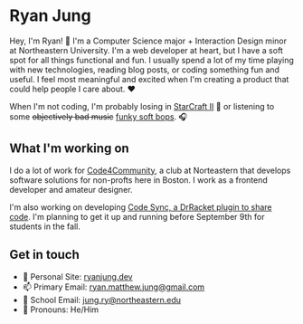# Ryan Jung 

Hey, I'm Ryan! 👋 I'm a Computer Science major + Interaction Design minor at Northeastern University. I'm a web developer at heart, but I have a soft spot for all things functional and fun. I usually spend a lot of my time playing with new technologies, reading blog posts, or coding something fun and useful. I feel most meaningful and excited when I'm creating a product that could help people I care about. ❤

When I'm not coding, I'm probably losing in [StarCraft II](https://starcraft2.com/en-us/profile/1/1/9860436/summary) 👾 or listening to some ~~objectively bad music~~ [funky soft bops](https://open.spotify.com/playlist/0CFlqBuh07772e416382LP?si=wWgpbDQ1T_Ki7mSWLEsh6g). 🎧


## What I'm working on

I do a lot of work for [Code4Community](https://c4cneu.com), a club at Norteastern that develops software solutions for non-profts here in Boston. I work as a frontend developer and amateur designer.

I'm also working on developing [Code Sync, a DrRacket plugin to share code](https://github.com/rymaju/code-sync). I'm planning to get it up and running before September 9th for students in the fall.

## Get in touch

- 📔 Personal Site: [ryanjung.dev](https://ryanjung.dev)
- 📫 Primary Email: ryan.matthew.jung@gmail.com
- 🏫 School Email: jung.ry@northeastern.edu
- 🤗 Pronouns: He/Him


